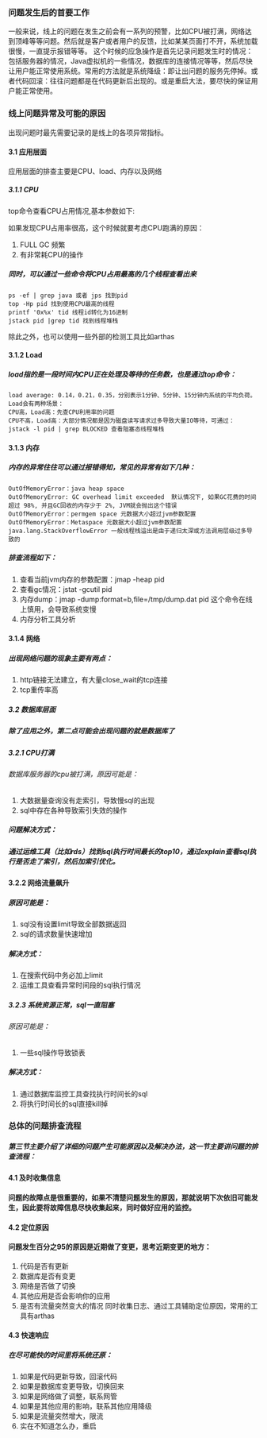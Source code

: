 ### 问题发生后的首要工作
一般来说，线上的问题在发生之前会有一系列的预警，比如CPU被打满，网络达到顶峰等等问题。然后就是客户或者用户的反馈，比如某某页面打不开，系统加载很慢，一直提示报错等等。
这个时候的应急操作是首先记录问题发生时的情况：包括服务器的情况，Java虚拟机的一些情况，数据库的连接情况等等，然后尽快让用户能正常使用系统。常用的方法就是系统降级：即让出问题的服务先停掉。或者代码回滚：往往问题都是在代码更新后出现的。或是重启大法，要尽快的保证用户能正常使用。
### 线上问题异常及可能的原因
出现问题时最先需要记录的是线上的各项异常指标。
#### 3.1 应用层面
应用层面的排查主要是CPU、load、内存以及网络
##### 3.1.1 CPU
top命令查看CPU占用情况,基本参数如下:

如果发现CPU占用率很高，这个时候就要考虑CPU跑满的原因：
1. FULL GC 频繁
2. 有非常耗CPU的操作
##### 同时，可以通过一些命令将CPU占用最高的几个线程查看出来
```
ps -ef | grep java 或者 jps 找到pid
top -Hp pid 找到使用CPU最高的线程
printf '0x%x' tid 线程id转化为16进制
jstack pid |grep tid 找到线程堆栈
```
除此之外，也可以使用一些外部的检测工具比如arthas
#### 3.1.2 Load
##### load指的是一段时间内CPU正在处理及等待的任务数，也是通过top命令：
```
load average: 0.14，0.21，0.35，分别表示1分钟、5分钟、15分钟内系统的平均负荷。
Load会有两种场景：
CPU高，Load高：先查CPU利用率的问题
CPU不高，Load高：大部分情况都是因为磁盘读写请求过多导致大量IO等待，可通过：
jstack -l pid | grep BLOCKED 查看阻塞态线程堆栈
```

#### 3.1.3 内存
##### 内存的异常往往可以通过报错得知，常见的异常有如下几种：
```
OutOfMemoryError：java heap space
OutOfMemoryError: GC overhead limit exceeded  默认情况下, 如果GC花费的时间超过 98%, 并且GC回收的内存少于 2%, JVM就会抛出这个错误
OutOfMemoryError：permgem space 元数据大小超过jvm参数配置
OutOfMemoryError：Metaspace 元数据大小超过jvm参数配置
java.lang.StackOverflowError 一般线程栈溢出是由于递归太深或方法调用层级过多导致的
```

##### 排查流程如下：
1. 查看当前jvm内存的参数配置：jmap -heap pid
2. 查看gc情况：jstat -gcutil pid
3. 内存dump：jmap -dump:format=b,file=/tmp/dump.dat pid  这个命令在线上慎用，会导致系统变慢
4. 内存分析工具分析
#### 3.1.4 网络
##### 出现网络问题的现象主要有两点：
1. http链接无法建立，有大量close_wait的tcp连接
2. tcp重传率高

##### 3.2 数据库层面
##### 除了应用之外，第二点可能会出现问题的就是数据库了
##### 3.2.1 CPU打满
###### 数据库服务器的cpu被打满，原因可能是：
1. 大数据量查询没有走索引，导致慢sql的出现
2. sql中存在各种导致索引失效的操作
##### 问题解决方式：
##### 通过运维工具（比如rds）找到sql执行时间最长的top10，通过explain查看sql执行是否走了索引，然后加索引优化。
#### 3.2.2 网络流量飙升
##### 原因可能是：
1. sql没有设置limit导致全部数据返回
2. sql的请求数量快速增加
##### 解决方式：
1. 在搜索代码中务必加上limit
2. 运维工具查看异常时间段的sql执行情况
##### 3.2.3 系统资源正常，sql一直阻塞
###### 原因可能是：
1. 一些sql操作导致锁表
##### 解决方式：
1. 通过数据库监控工具查找执行时间长的sql
2. 将执行时间长的sql直接kill掉
### 总体的问题排查流程
##### 第三节主要介绍了详细的问题产生可能原因以及解决办法，这一节主要讲问题的排查流程：
#### 4.1 及时收集信息
#### 问题的故障点是很重要的，如果不清楚问题发生的原因，那就说明下次依旧可能发生，因此要将故障信息尽快收集起来，同时做好应用的监控。
#### 4.2 定位原因
#### 问题发生百分之95的原因是近期做了变更，思考近期变更的地方：
1. 代码是否有更新
2. 数据库是否有变更
3. 网络是否做了切换
4. 其他应用是否会影响你的应用
5. 是否有流量突然变大的情况
同时收集日志、通过工具辅助定位原因，常用的工具有arthas
#### 4.3 快速响应
##### 在尽可能快的时间里将系统还原：
1. 如果是代码更新导致，回滚代码
2. 如果是数据库变更导致，切换回来
3. 如果是网络做了调整，联系网管
4. 如果是其他应用的影响，联系其他应用降级
5. 如果是流量突然增大，限流
6. 实在不知道怎么办，重启